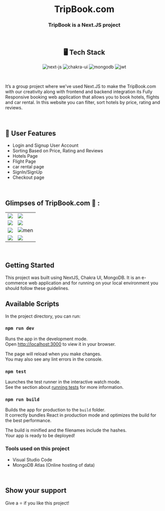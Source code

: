 

<h1 align="center">TripBook.com</h1>

<h3 align="center">TripBook is a Next.JS project</h3>

<br />


<h2 align="center">🖥️ Tech Stack</h2>

<p align="center">
  <img src="https://img.shields.io/badge/Next.Js-3bc7bd?logo=next.js&style=for-the-badge&logoColor=black" alt="next-js" />
  <img src="https://img.shields.io/badge/Chakra%20UI-3bc7bd?style=for-the-badge&logo=chakraui&logoColor=white" alt="chakra-ui" />
  <img src="https://img.shields.io/badge/MongoDB-4EA94B?style=for-the-badge&logo=mongodb&logoColor=white" alt="mongodb" />
  <img src="https://img.shields.io/badge/json%20web%20tokens-323330?style=for-the-badge&logo=json-web-tokens&logoColor=pink" alt="jwt" />
</p>

<br />



It’s a group project where we've used Next.JS to make the TripBook.com with our creativity along with frontend and backend integration
its Fully Responsive booking web application that allows you to book hotels, flights and car rental. In this website you can filter, sort hotels by price, rating and reviews.




<br />




 
## 🚀 User Features
- Login and Signup User Account
- Sorting Based on Price, Rating and Reviews
- Hotels Page
- Flight Page
- car rental page
- SignIn/SignUp
- Checkout page

<br />

## Glimpses of TripBook.com 🙈 :


<table>
  <tr>
    <td><img maxW="50%" src="https://i.ibb.co/Twq7Dq5/Screenshot-11.png"  /></td>
    <td><img maxW="50%" src="https://i.ibb.co/wYWWLG7/Screenshot-12.png"   /></td>
  </tr>
  <tr>
   <td><img src="https://i.ibb.co/m5qtdsg/Screenshot-13.png"  /></td>
    <td><img src="https://i.ibb.co/SdfCr02/Screenshot-14.png" /></td>
  </tr>
  <tr>
    <td><img src="https://i.ibb.co/gRLr7Nw/Screenshot-15.png"  /></td>
    <td><img src="https://i.ibb.co/HGrd1NT/Screenshot-16.png"  alt="men" /></td>
  </tr>
  <tr>
    <td><img src="https://i.ibb.co/6XsMDY7/Screenshot-17.png"   /></td>
    <td><img src="https://i.ibb.co/74bBb7Z/Screenshot-18.png"   /></td>
  </tr>
   

</table>

<br />



## Getting Started

This project was built using NextJS, Chakra UI, MongoDB. It is an e-commerce web application and for running on your local environment you should follow these guidelines.




## Available Scripts

In the project directory, you can run:

### `npm run dev`

Runs the app in the development mode.\
Open [http://localhost:3000](http://localhost:3000) to view it in your browser.

The page will reload when you make changes.\
You may also see any lint errors in the console.

### `npm test`

Launches the test runner in the interactive watch mode.\
See the section about [running tests](https://facebook.github.io/create-react-app/docs/running-tests) for more information.

### `npm run build`

Builds the app for production to the `build` folder.\
It correctly bundles React in production mode and optimizes the build for the best performance.

The build is minified and the filenames include the hashes.\
Your app is ready to be deployed!




### Tools used on this project

- Visual Studio Code
- MongoDB Atlas (Online hosting of data)

<br />


## Show your support

Give a ⭐️ if you like this project!

